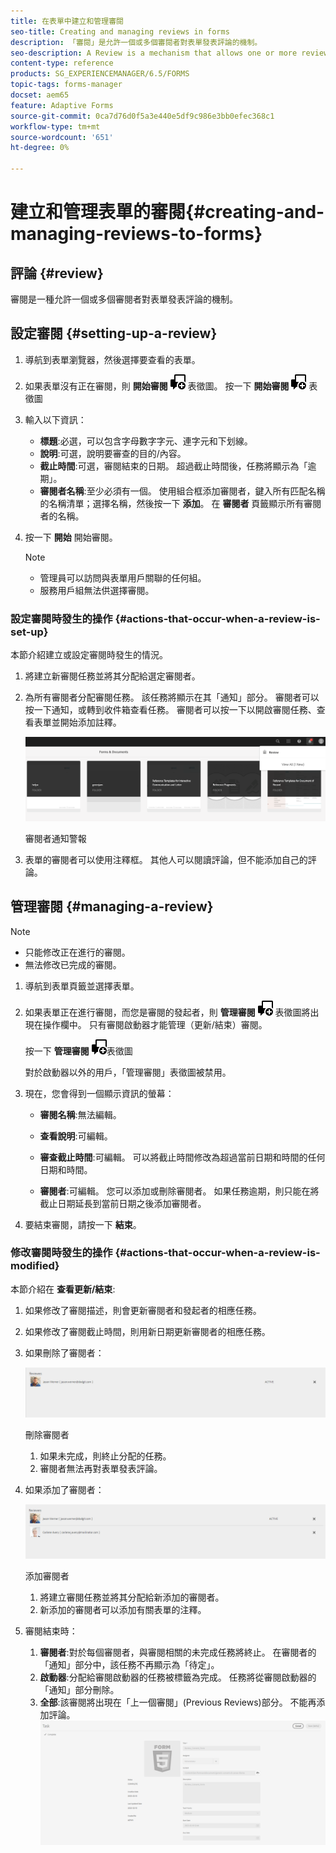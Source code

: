 ```yaml
---
title: 在表單中建立和管理審閱
seo-title: Creating and managing reviews in forms
description: 「審閱」是允許一個或多個審閱者對表單發表評論的機制。
seo-description: A Review is a mechanism that allows one or more reviewers to comment on a form.
content-type: reference
products: SG_EXPERIENCEMANAGER/6.5/FORMS
topic-tags: forms-manager
docset: aem65
feature: Adaptive Forms
source-git-commit: 0ca7d76d0f5a3e440e5df9c986e3bb0efec368c1
workflow-type: tm+mt
source-wordcount: '651'
ht-degree: 0%

---
```


# 建立和管理表單的審閱{#creating-and-managing-reviews-to-forms}

## 評論 {#review}

審閱是一種允許一個或多個審閱者對表單發表評論的機制。

## 設定審閱 {#setting-up-a-review}

1. 導航到表單瀏覽器，然後選擇要查看的表單。
1. 如果表單沒有正在審閱，則 **開始審閱** ![aem6forms_review_chat_comment](assets/aem6forms_review_chat_comment.png) 表徵圖。 按一下 **開始審閱** ![aem6forms_review_chat_comment](assets/aem6forms_review_chat_comment.png) 表徵圖
1. 輸入以下資訊：

   * **標題**:必選，可以包含字母數字字元、連字元和下划線。
   * **說明**:可選，說明要審查的目的/內容。
   * **截止時間**:可選，審閱結束的日期。 超過截止時間後，任務將顯示為「逾期」。
   * **審閱者名稱**:至少必須有一個。 使用組合框添加審閱者，鍵入所有匹配名稱的名稱清單；選擇名稱，然後按一下 **添加**。 在 **審閱者** 頁籤顯示所有審閱者的名稱。

1. 按一下 **開始** 開始審閱。

   >[!NOTE]
   >
   >* 管理員可以訪問與表單用戶關聯的任何組。
   >* 服務用戶組無法供選擇審閱。


### 設定審閱時發生的操作 {#actions-that-occur-when-a-review-is-set-up}

本節介紹建立或設定審閱時發生的情況。

1. 將建立新審閱任務並將其分配給選定審閱者。
1. 為所有審閱者分配審閱任務。 該任務將顯示在其「通知」部分。 審閱者可以按一下通知，或轉到收件箱查看任務。 審閱者可以按一下以開啟審閱任務、查看表單並開始添加註釋。

   ![審閱者通知警報](assets/review-notification-img.png)

   審閱者通知警報

1. 表單的審閱者可以使用注釋框。 其他人可以閱讀評論，但不能添加自己的評論。

## 管理審閱 {#managing-a-review}

>[!NOTE]
>
>* 只能修改正在進行的審閱。
>* 無法修改已完成的審閱。


1. 導航到表單頁籤並選擇表單。

1. 如果表單正在進行審閱，而您是審閱的發起者，則 **管理審閱** ![aem6forms_review_chat_comment](assets/aem6forms_review_chat_comment.png) 表徵圖將出現在操作欄中。 只有審閱啟動器才能管理（更新/結束）審閱。

   按一下 **管理審閱** ![aem6forms_review_chat_comment](assets/aem6forms_review_chat_comment.png)表徵圖

   對於啟動器以外的用戶，「管理審閱」表徵圖被禁用。

1. 現在，您會得到一個顯示資訊的螢幕：

   * **審閱名稱**:無法編輯。

   * **查看說明**:可編輯。

   * **審查截止時間**:可編輯。 可以將截止時間修改為超過當前日期和時間的任何日期和時間。

   * **審閱者**:可編輯。 您可以添加或刪除審閱者。 如果任務逾期，則只能在將截止日期延長到當前日期之後添加審閱者。

1. 要結束審閱，請按一下 **結束**。

### 修改審閱時發生的操作 {#actions-that-occur-when-a-review-is-modified}

本節介紹在 **查看更新/結束**:

1. 如果修改了審閱描述，則會更新審閱者和發起者的相應任務。
1. 如果修改了審閱截止時間，則用新日期更新審閱者的相應任務。

1. 如果刪除了審閱者：

   ![刪除審閱者](assets/removeduser.png)

   刪除審閱者

   1. 如果未完成，則終止分配的任務。
   1. 審閱者無法再對表單發表評論。

1. 如果添加了審閱者：

   ![添加審閱者](assets/addedreviewer.png)

   添加審閱者

   1. 將建立審閱任務並將其分配給新添加的審閱者。
   1. 新添加的審閱者可以添加有關表單的注釋。

1. 審閱結束時：

   1. **審閱者**:對於每個審閱者，與審閱相關的未完成任務將終止。 在審閱者的「通知」部分中，該任務不再顯示為「待定」。
   1. **啟動器**:分配給審閱啟動器的任務被標籤為完成。 任務將從審閱啟動器的「通知」部分刪除。
   1. **全部**:該審閱將出現在「上一個審閱」(Previous Reviews)部分。 不能再添加評論。
   ![審閱完成](assets/review-complete-imgg.png)
